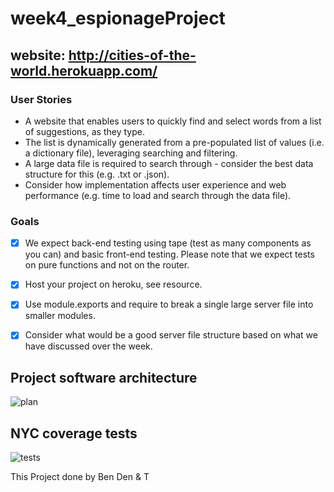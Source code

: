 # week4_espionageProject
## website: http://cities-of-the-world.herokuapp.com/

### User Stories
- A website that enables users to quickly find and select words from a list of suggestions, as they type.
- The list is dynamically generated from a pre-populated list of values (i.e. a dictionary file), leveraging searching and filtering.
- A large data file is required to search through - consider the best data structure for this (e.g. .txt or .json).
- Consider how implementation affects user experience and web performance (e.g. time to load and search through the data file).

### Goals
- [X] We expect back-end testing using tape (test as many components as you can) and basic front-end testing. Please note that we expect tests on pure functions and not on the router.


- [X] Host your project on heroku, see resource.

- [X] Use module.exports and require to break a single large server file into smaller modules.

- [X] Consider what would be a good server file structure based on what we have discussed over the week.


## Project software architecture
![plan](https://user-images.githubusercontent.com/28222381/43131020-ad743c9c-8f40-11e8-92a4-aa558d629b9f.png)


## NYC coverage tests 
![tests](https://user-images.githubusercontent.com/28222381/43207803-865ad200-9031-11e8-8ab8-63750e538bc5.png)

This Project done by Ben Den & T

